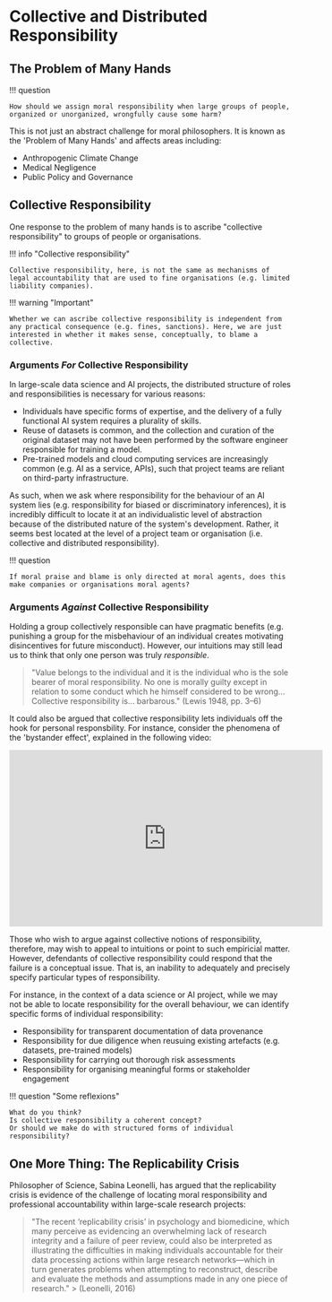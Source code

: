 # Collective and Distributed Responsibility

## The Problem of Many Hands

!!! question 

    How should we assign moral responsibility when large groups of people, organized or unorganized, wrongfully cause some harm?


This is not just an abstract challenge for moral philosophers. It is known as the 'Problem of Many Hands' and affects areas including:

- Anthropogenic Climate Change
- Medical Negligence
- Public Policy and Governance


## Collective Responsibility

One response to the problem of many hands is to ascribe "collective responsibility" to groups of people or organisations.

!!! info "Collective responsibility"

    Collective responsibility, here, is not the same as mechanisms of legal accountability that are used to fine organisations (e.g. limited liability companies).

!!! warning "Important"

    Whether we can ascribe collective responsibility is independent from any practical consequence (e.g. fines, sanctions). Here, we are just interested in whether it makes sense, conceptually, to blame a collective.


### Arguments *For* Collective Responsibility

In large-scale data science and AI projects, the distributed structure of roles and responsibilities is necessary for various reasons:

- Individuals have specific forms of expertise, and the delivery of a fully functional AI system requires a plurality of skills. 
- Reuse of datasets is common, and the collection and curation of the original dataset may not have been performed by the software engineer responsible for training a model. 
- Pre-trained models and cloud computing services are increasingly common (e.g. AI as a service, APIs), such that project teams are reliant on third-party infrastructure.

As such, when we ask where responsibility for the behaviour of an AI system lies (e.g. responsibility for biased or discriminatory inferences), it is incredibly difficult to locate it at an individualistic level of abstraction because of the distributed nature of the system's development. 
Rather, it seems best located at the level of a project team or organisation (i.e. collective and distributed responsibility).

!!! question

    If moral praise and blame is only directed at moral agents, does this make companies or organisations moral agents?

### Arguments *Against* Collective Responsibility

Holding a group collectively responsible can have pragmatic benefits (e.g. punishing a group for the misbehaviour of an individual creates motivating disincentives for future misconduct).
However, our intuitions may still lead us to think that only one person was truly *responsible*.

> "Value belongs to the individual and it is the individual who is the sole bearer of moral responsibility. No one is morally guilty except in relation to some conduct which he himself considered to be wrong... Collective responsibility is... barbarous." (Lewis 1948, pp. 3–6)


It could also be argued that collective responsibility lets individuals off the hook for personal responsbility. 
For instance, consider the phenomena of the 'bystander effect', explained in the following video:

<iframe width="560" height="315" src="https://www.youtube.com/embed/OSsPfbup0ac?start=35" title="YouTube video player" frameborder="0" allow="accelerometer; autoplay; clipboard-write; encrypted-media; gyroscope; picture-in-picture" allowfullscreen></iframe>


Those who wish to argue against collective notions of responsibility, therefore, may wish to appeal to intuitions or point to such empiricial matter.
However, defendants of collective responsibility could respond that the failure is a conceptual issue. 
That is, an inability to adequately and precisely specify particular types of responsibility. 

For instance, in the context of a data science or AI project, while we may not be able to locate responsibility for the overall behaviour, we can identify specific forms of individual responsibility:

- Responsibility for transparent documentation of data provenance
- Responsibility for due diligence when reusuing existing artefacts (e.g. datasets, pre-trained models)
- Responsibility for carrying out thorough risk assessments
- Responsibility for organising meaningful forms or stakeholder engagement

!!! question "Some reflexions"

    What do you think? 
    Is collective responsibility a coherent concept?
    Or should we make do with structured forms of individual responsibility?


## One More Thing: The Replicability Crisis

Philosopher of Science, Sabina Leonelli, has argued that the replicability crisis is evidence of the challenge of locating moral responsibility and professional accountability within large-scale research projects:

> "The recent ‘replicability crisis’ in psychology and biomedicine, which many perceive as evidencing an overwhelming lack of research integrity and a failure of peer review, could also be interpreted as illustrating the difficulties in making individuals accountable for their data processing actions within large research networks—which in turn generates problems when attempting to reconstruct, describe and evaluate the methods and assumptions made in any one piece of research." > (Leonelli, 2016)

